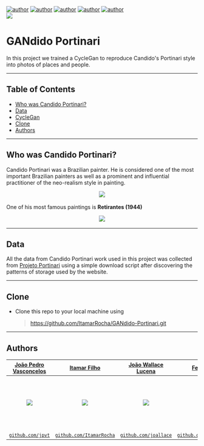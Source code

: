 [![author](https://img.shields.io/badge/author-felipehonorato1-purple.svg)](https://github.com/felipehonorato1)
[![author](https://img.shields.io/badge/author-ItamarRocha-black.svg)](https://github.com/ItamarRocha) 
[![author](https://img.shields.io/badge/author-joallace-blue.svg)](https://github.com/joallace) 
[![author](https://img.shields.io/badge/author-jpvt-yellow.svg)](https://github.com/jpvt)
[![author](https://img.shields.io/badge/author-sheywesk-red.svg)](https://github.com/sheywesk)  
[![](https://img.shields.io/badge/python-3.7+-cyan.svg)](https://www.python.org/downloads/release/python-365/)

# GANdido Portinari

In this project we trained a CycleGan to reproduce Candido's Portinari style into photos of places and people.

---

## Table of Contents
- [Who was Candido Portinari?](#who-was-candido-portinari?)
- [Data](#data)
- [CycleGan](#cyclegan)
- [Clone](#clone)
- [Authors](#authors)

---

## Who was Candido Portinari?

Candido Portinari was a Brazilian painter. He is considered one of the most important Brazilian painters as well as a prominent and influential practitioner of the neo-realism style in painting.

<p align="center">
    <img src="imgs/candido.jpeg" width="400">
</p>

One of his most famous paintings is **Retirantes (1944)**

<p align="center">
    <img src="imgs/retirantes.jpg" width="400px">
</p>

---

## Data

All the data from Candido Portinari work used in this project was collected from [Projeto Portinari](http://www.portinari.org.br/) using a simple download script after discovering the patterns of storage used by the website.

---

## Clone

- Clone this repo to your local machine using
    > https://github.com/ItamarRocha/GANdido-Portinari.git

---
## Authors

|<a href="https://www.linkedin.com/in/jpvt/" target="_blank">**João Pedro Vasconcelos**</a> | <a href="https://linkedin.com/in/itamarrocha" target="_blank">**Itamar Filho**</a>      |<a href="https://www.linkedin.com/in/jo%C3%A3o-wallace-b821bb1b0/" target="_blank">**João Wallace Lucena**</a> | <a href="https://www.linkedin.com/in/felipehonoratodesousa/" target="_blank">**Felipe Honorato**</a>      |<a href="https://www.linkedin.com/in/sheywesk-medeiros/" target="_blank">**Sheywesk Medeiros**</a>      |
|:-----------------------------------------------------------------------------------------:|:---------------------------------------------------------------------------------------:|:-----------------------------------------------------------------------------------------:|:---------------------------------------------------------------------------------------:|:---------------------------------------------------------------------------------------:| 
|                   <img src="imgs/jp.png" width="200px"> </img>                            |               <img src="imgs/itamar.png" width="200px"> </img>                          |                   <img src="imgs/wallace.png" width="200px"> </img>                            |               <img src="imgs/felipe.png" width="200px"> </img>                          |               <img src="imgs/sheywesk.png" width="200px"> </img>                          |
|               <a href="http://github.com/jpvt" target="_blank">`github.com/jpvt`</a>      |  <a href="https://github.com/ItamarRocha" target="_blank">`github.com/ItamarRocha`</a>  |               <a href="http://github.com/joallace" target="_blank">`github.com/joallace`</a>      |  <a href="https://github.com/Felipehonorato1" target="_blank">`github.com/Felipehonorato1`</a>  |  <a href="https://github.com/sheywesk" target="_blank">`github.com/sheywesk`</a>  |
